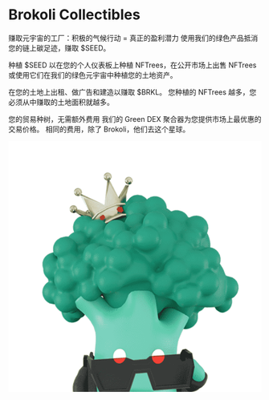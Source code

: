 # Brokoli Collectibles

赚取元宇宙的工厂：积极的气候行动 = 真正的盈利潜力
使用我们的绿色产品抵消您的链上碳足迹，赚取 $SEED。

种植 $SEED 以在您的个人仪表板上种植 NFTrees，在公开市场上出售 NFTrees 或使用它们在我们的绿色元宇宙中种植您的土地资产。

在您的土地上出租、做广告和建造以赚取 $BRKL。 您种植的 NFTrees 越多，您必须从中赚取的土地面积就越多。

您的贸易种树，无需额外费用
我们的 Green DEX 聚合器为您提供市场上最优惠的交易价格。 相同的费用，除了 Brokoli，他们去这个星球。

![NFT](微信截图_20220902143202.png)




